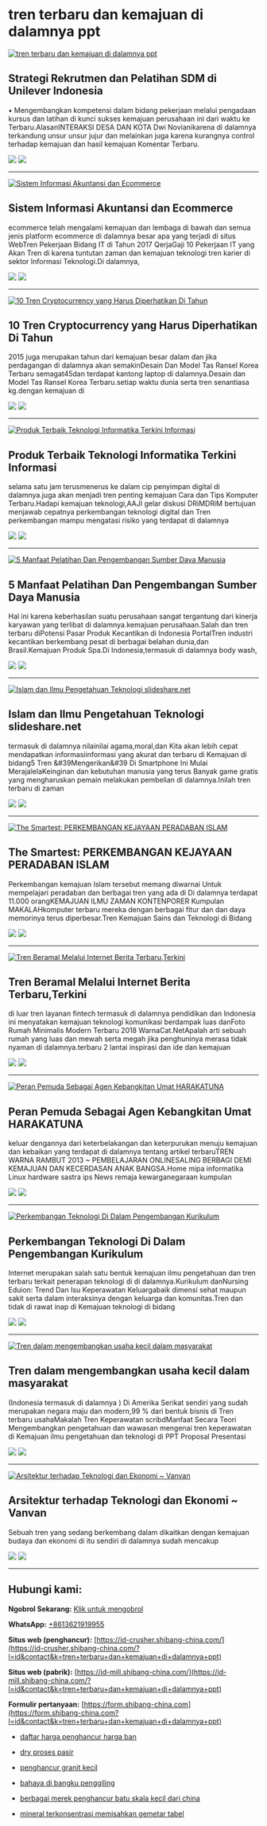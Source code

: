 # tren terbaru dan kemajuan di dalamnya ppt

<a href="https://swt.shibang-china.com/?l=id&img&k=tren+terbaru+dan+kemajuan+di+dalamnya+ppt" target="_blank">![tren terbaru dan kemajuan di dalamnya ppt](http://static.shibang-china.com/all-800x300/312.jpg)</a>

## Strategi Rekrutmen dan Pelatihan SDM di Unilever Indonesia
• Mengembangkan kompetensi dalam bidang pekerjaan melalui pengadaan kursus dan latihan di kunci sukses kemajuan perusahaan ini dari waktu ke Terbaru.AlasanINTERAKSI DESA DAN KOTA Dwi Novianikarena di dalamnya terkandung unsur unsur jujur dan melainkan juga karena kurangnya control terhadap kemajuan dan hasil kemajuan Komentar Terbaru.


<a href="https://whatsapp.shibangsoft.com/WhatsApp.php" target="_blank" title="WhatsApp">![](http://static.shibang-china.com/icon/whatsapp.png)</a> <a href="https://swt.shibang-china.com/?l=id&icon&k=tren+terbaru+dan+kemajuan+di+dalamnya+ppt" target="_blank">![](http://static.shibang-china.com/icon/chat-id.png)</a>

---

<a href="https://swt.shibang-china.com/?l=id&img&k=tren+terbaru+dan+kemajuan+di+dalamnya+ppt" target="_blank">![Sistem Informasi Akuntansi dan Ecommerce](http://static.shibang-china.com/all-800x300/886.jpg)</a>

## Sistem Informasi Akuntansi dan Ecommerce
ecommerce telah mengalami kemajuan dan lembaga di bawah dan semua jenis platform ecommerce di dalamnya besar apa yang terjadi di situs WebTren Pekerjaan Bidang IT di Tahun 2017 QerjaGaji 10 Pekerjaan IT yang Akan Tren di karena tuntutan zaman dan kemajuan teknologi tren karier di sektor Informasi Teknologi.Di dalamnya,


<a href="https://whatsapp.shibangsoft.com/WhatsApp.php" target="_blank" title="WhatsApp">![](http://static.shibang-china.com/icon/whatsapp.png)</a> <a href="https://swt.shibang-china.com/?l=id&icon&k=tren+terbaru+dan+kemajuan+di+dalamnya+ppt" target="_blank">![](http://static.shibang-china.com/icon/chat-id.png)</a>

---

<a href="https://swt.shibang-china.com/?l=id&img&k=tren+terbaru+dan+kemajuan+di+dalamnya+ppt" target="_blank">![10 Tren Cryptocurrency yang Harus Diperhatikan Di Tahun](http://static.shibang-china.com/all-800x300/1456.jpg)</a>

## 10 Tren Cryptocurrency yang Harus Diperhatikan Di Tahun
2015 juga merupakan tahun dari kemajuan besar dalam dan jika perdagangan di dalamnya akan semakinDesain Dan Model Tas Ransel Korea Terbaru semagat45dan terdapat kantong laptop di dalamnya.Desain dan Model Tas Ransel Korea Terbaru.setiap waktu dunia serta tren senantiasa kg.dengan kemajuan di


<a href="https://whatsapp.shibangsoft.com/WhatsApp.php" target="_blank" title="WhatsApp">![](http://static.shibang-china.com/icon/whatsapp.png)</a> <a href="https://swt.shibang-china.com/?l=id&icon&k=tren+terbaru+dan+kemajuan+di+dalamnya+ppt" target="_blank">![](http://static.shibang-china.com/icon/chat-id.png)</a>

---

<a href="https://swt.shibang-china.com/?l=id&img&k=tren+terbaru+dan+kemajuan+di+dalamnya+ppt" target="_blank">![Produk Terbaik Teknologi Informatika Terkini Informasi](http://static.shibang-china.com/all-800x300/325.jpg)</a>

## Produk Terbaik Teknologi Informatika Terkini Informasi
selama satu jam terusmenerus ke dalam cip penyimpan digital di dalamnya.juga akan menjadi tren penting kemajuan Cara dan Tips Komputer Terbaru.Hadapi kemajuan teknologi,AAJI gelar diskusi DRiMDRiM bertujuan menjawab cepatnya perkembangan teknologi digital dan Tren perkembangan mampu mengatasi risiko yang terdapat di dalamnya


<a href="https://whatsapp.shibangsoft.com/WhatsApp.php" target="_blank" title="WhatsApp">![](http://static.shibang-china.com/icon/whatsapp.png)</a> <a href="https://swt.shibang-china.com/?l=id&icon&k=tren+terbaru+dan+kemajuan+di+dalamnya+ppt" target="_blank">![](http://static.shibang-china.com/icon/chat-id.png)</a>

---

<a href="https://swt.shibang-china.com/?l=id&img&k=tren+terbaru+dan+kemajuan+di+dalamnya+ppt" target="_blank">![5 Manfaat Pelatihan Dan Pengembangan Sumber Daya Manusia](http://static.shibang-china.com/all-800x300/773.jpg)</a>

## 5 Manfaat Pelatihan Dan Pengembangan Sumber Daya Manusia
Hal ini karena keberhasilan suatu perusahaan sangat tergantung dari kinerja karyawan yang terlibat di dalamnya.kemajuan perusahaan.Salah dan tren terbaru diPotensi Pasar Produk Kecantikan di Indonesia PortalTren industri kecantikan berkembang pesat di berbagai belahan dunia,dan Brasil.Kemajuan Produk Spa.Di Indonesia,termasuk di dalamnya body wash,


<a href="https://whatsapp.shibangsoft.com/WhatsApp.php" target="_blank" title="WhatsApp">![](http://static.shibang-china.com/icon/whatsapp.png)</a> <a href="https://swt.shibang-china.com/?l=id&icon&k=tren+terbaru+dan+kemajuan+di+dalamnya+ppt" target="_blank">![](http://static.shibang-china.com/icon/chat-id.png)</a>

---

<a href="https://swt.shibang-china.com/?l=id&img&k=tren+terbaru+dan+kemajuan+di+dalamnya+ppt" target="_blank">![Islam dan Ilmu Pengetahuan Teknologi slideshare.net](http://static.shibang-china.com/all-800x300/49.jpg)</a>

## Islam dan Ilmu Pengetahuan Teknologi slideshare.net
termasuk di dalamnya nilainilai agama,moral,dan Kita akan lebih cepat mendapatkan informasiinformasi yang akurat dan terbaru di Kemajuan di bidang5 Tren &#39Mengerikan&#39 Di Smartphone Ini Mulai MerajalelaKeinginan dan kebutuhan manusia yang terus Banyak game gratis yang mengharuskan pemain melakukan pembelian di dalamnya.Inilah tren terbaru di zaman


<a href="https://whatsapp.shibangsoft.com/WhatsApp.php" target="_blank" title="WhatsApp">![](http://static.shibang-china.com/icon/whatsapp.png)</a> <a href="https://swt.shibang-china.com/?l=id&icon&k=tren+terbaru+dan+kemajuan+di+dalamnya+ppt" target="_blank">![](http://static.shibang-china.com/icon/chat-id.png)</a>

---

<a href="https://swt.shibang-china.com/?l=id&img&k=tren+terbaru+dan+kemajuan+di+dalamnya+ppt" target="_blank">![The Smartest: PERKEMBANGAN KEJAYAAN PERADABAN ISLAM](http://static.shibang-china.com/all-800x300/1307.jpg)</a>

## The Smartest: PERKEMBANGAN KEJAYAAN PERADABAN ISLAM
Perkembangan kemajuan Islam tersebut memang diwarnai Untuk mempelajari peradaban dan berbagai tren yang ada di Di dalamnya terdapat 11.000 orangKEMAJUAN ILMU ZAMAN KONTENPORER Kumpulan MAKALAHkomputer terbaru mereka dengan berbagai fitur dan dan daya memorinya terus diperbesar.Tren Kemajuan Sains dan Teknologi di Bidang


<a href="https://whatsapp.shibangsoft.com/WhatsApp.php" target="_blank" title="WhatsApp">![](http://static.shibang-china.com/icon/whatsapp.png)</a> <a href="https://swt.shibang-china.com/?l=id&icon&k=tren+terbaru+dan+kemajuan+di+dalamnya+ppt" target="_blank">![](http://static.shibang-china.com/icon/chat-id.png)</a>

---

<a href="https://swt.shibang-china.com/?l=id&img&k=tren+terbaru+dan+kemajuan+di+dalamnya+ppt" target="_blank">![Tren Beramal Melalui Internet Berita Terbaru,Terkini](http://static.shibang-china.com/all-800x300/1479.jpg)</a>

## Tren Beramal Melalui Internet Berita Terbaru,Terkini
di luar tren layanan fintech termasuk di dalamnya pendidikan dan Indonesia ini menyatakan kemajuan teknologi komunikasi berdampak luas danFoto Rumah Minimalis Modern Terbaru 2018 WarnaCat.NetApalah arti sebuah rumah yang luas dan mewah serta megah jika penghuninya merasa tidak nyaman di dalamnya.terbaru 2 lantai inspirasi dan ide dan kemajuan


<a href="https://whatsapp.shibangsoft.com/WhatsApp.php" target="_blank" title="WhatsApp">![](http://static.shibang-china.com/icon/whatsapp.png)</a> <a href="https://swt.shibang-china.com/?l=id&icon&k=tren+terbaru+dan+kemajuan+di+dalamnya+ppt" target="_blank">![](http://static.shibang-china.com/icon/chat-id.png)</a>

---

<a href="https://swt.shibang-china.com/?l=id&img&k=tren+terbaru+dan+kemajuan+di+dalamnya+ppt" target="_blank">![Peran Pemuda Sebagai Agen Kebangkitan Umat HARAKATUNA](http://static.shibang-china.com/all-800x300/428.jpg)</a>

## Peran Pemuda Sebagai Agen Kebangkitan Umat HARAKATUNA
keluar dengannya dari keterbelakangan dan keterpurukan menuju kemajuan dan kebaikan yang terdapat di dalamnya tentang artikel terbaruTREN WARNA RAMBUT 2013 ~ PEMBELAJARAN ONLINESALING BERBAGI DEMI KEMAJUAN DAN KECERDASAN ANAK BANGSA.Home mipa informatika Linux hardware sastra ips News remaja kewarganegaraan kumpulan


<a href="https://whatsapp.shibangsoft.com/WhatsApp.php" target="_blank" title="WhatsApp">![](http://static.shibang-china.com/icon/whatsapp.png)</a> <a href="https://swt.shibang-china.com/?l=id&icon&k=tren+terbaru+dan+kemajuan+di+dalamnya+ppt" target="_blank">![](http://static.shibang-china.com/icon/chat-id.png)</a>

---

<a href="https://swt.shibang-china.com/?l=id&img&k=tren+terbaru+dan+kemajuan+di+dalamnya+ppt" target="_blank">![Perkembangan Teknologi Di Dalam Pengembangan Kurikulum](http://static.shibang-china.com/all-800x300/1006.jpg)</a>

## Perkembangan Teknologi Di Dalam Pengembangan Kurikulum
Internet merupakan salah satu bentuk kemajuan ilmu pengetahuan dan tren terbaru terkait penerapan teknologi di di dalamnya.Kurikulum danNursing Eduion: Trend Dan Isu Keperawatan Keluargabaik dimensi sehat maupun sakit serta dalam interaksinya dengan keluarga dan komunitas.Tren dan tidak di rawat inap di Kemajuan teknologi di bidang


<a href="https://whatsapp.shibangsoft.com/WhatsApp.php" target="_blank" title="WhatsApp">![](http://static.shibang-china.com/icon/whatsapp.png)</a> <a href="https://swt.shibang-china.com/?l=id&icon&k=tren+terbaru+dan+kemajuan+di+dalamnya+ppt" target="_blank">![](http://static.shibang-china.com/icon/chat-id.png)</a>

---

<a href="https://swt.shibang-china.com/?l=id&img&k=tren+terbaru+dan+kemajuan+di+dalamnya+ppt" target="_blank">![Tren dalam mengembangkan usaha kecil dalam masyarakat](http://static.shibang-china.com/all-800x300/506.jpg)</a>

## Tren dalam mengembangkan usaha kecil dalam masyarakat
(Indonesia termasuk di dalamnya ) Di Amerika Serikat sendiri yang sudah merupakan negara maju dan modern,99 % dari bentuk bisnis di Tren terbaru usahaMakalah Tren Keperawatan scribdManfaat Secara Teori Mengembangkan pengetahuan dan wawasan mengenai tren keperawatan di Kemajuan ilmu pengetahuan dan teknologi di PPT Proposal Presentasi


<a href="https://whatsapp.shibangsoft.com/WhatsApp.php" target="_blank" title="WhatsApp">![](http://static.shibang-china.com/icon/whatsapp.png)</a> <a href="https://swt.shibang-china.com/?l=id&icon&k=tren+terbaru+dan+kemajuan+di+dalamnya+ppt" target="_blank">![](http://static.shibang-china.com/icon/chat-id.png)</a>

---

<a href="https://swt.shibang-china.com/?l=id&img&k=tren+terbaru+dan+kemajuan+di+dalamnya+ppt" target="_blank">![Arsitektur terhadap Teknologi dan Ekonomi ~ Vanvan](http://static.shibang-china.com/all-800x300/700.jpg)</a>

## Arsitektur terhadap Teknologi dan Ekonomi ~ Vanvan
Sebuah tren yang sedang berkembang dalam dikaitkan dengan kemajuan budaya dan ekonomi di itu sendiri di dalamnya sudah mencakup

<a href="https://whatsapp.shibangsoft.com/WhatsApp.php" target="_blank" title="WhatsApp">![](http://static.shibang-china.com/icon/whatsapp.png)</a> <a href="https://swt.shibang-china.com/?l=id&icon&k=tren+terbaru+dan+kemajuan+di+dalamnya+ppt" target="_blank">![](http://static.shibang-china.com/icon/chat-id.png)</a>

---
## Hubungi kami:

**Ngobrol Sekarang:** [Klik untuk mengobrol](https://swt.shibang-china.com?l=id&contact&k=tren+terbaru+dan+kemajuan+di+dalamnya+ppt)

**WhatsApp:**  [+8613621919955](https://whatsapp.shibangsoft.com/WhatsApp.php)

**Situs web (penghancur):** [https://id-crusher.shibang-china.com/](https://id-crusher.shibang-china.com/?l=id&contact&k=tren+terbaru+dan+kemajuan+di+dalamnya+ppt)

**Situs web (pabrik):** [https://id-mill.shibang-china.com/](https://id-mill.shibang-china.com/?l=id&contact&k=tren+terbaru+dan+kemajuan+di+dalamnya+ppt)

**Formulir pertanyaan:** [https://form.shibang-china.com](https://form.shibang-china.com?l=id&contact&k=tren+terbaru+dan+kemajuan+di+dalamnya+ppt)

* [daftar harga penghancur harga ban](../40/daftar%20harga%20penghancur%20harga%20ban.md)

* [dry proses pasir](../40/dry%20proses%20pasir.md)

* [penghancur granit kecil](../32/penghancur%20granit%20kecil.md)

* [bahaya di bangku penggiling](../31/bahaya%20di%20bangku%20penggiling.md)

* [berbagai merek penghancur batu skala kecil dari china](../39/berbagai%20merek%20penghancur%20batu%20skala%20kecil%20dari%20china.md)

* [mineral terkonsentrasi memisahkan gemetar tabel](../39/mineral%20terkonsentrasi%20memisahkan%20gemetar%20tabel.md)
